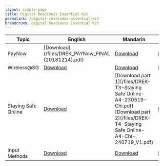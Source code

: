 ```yaml
---
layout: simple-page
title: Digital Readiness Essential Kit
permalink: /digital-readiness-essential-kit
breadcrumb: Digital Readiness Essential Kit
---
```


| Topic | English | Mandarin | Malay | Tamil |
| -- | -- | -- | -- | -- |
| PayNow | [Download](/files/DREK_PAYNow_FINAL (20181214).pdf) | [Download]() | [Download]() | [Download]() |
| Wireless@SG | [Download](/files/DREK-T2-Wireless@SG-A4-220519-Eng.pdf) | [Download](/files/DREK-T2-Wireless@SG-A4-220519-Chi.pdf) | [Download]() | [Download]() |
| Staying Safe Online | [Download]() | [Download part 1](/files/DREK-T3-Staying Safe Online-A4-230519-Chi.pdf) [Download part 2](/files/DREK-T4-Staying Safe Online-A4-Chi-240719_V1.pdf)| [Download]() | [Download]() |
| Input Methods | [Download]() | [Download]() | [Download]() | [Download]() |

